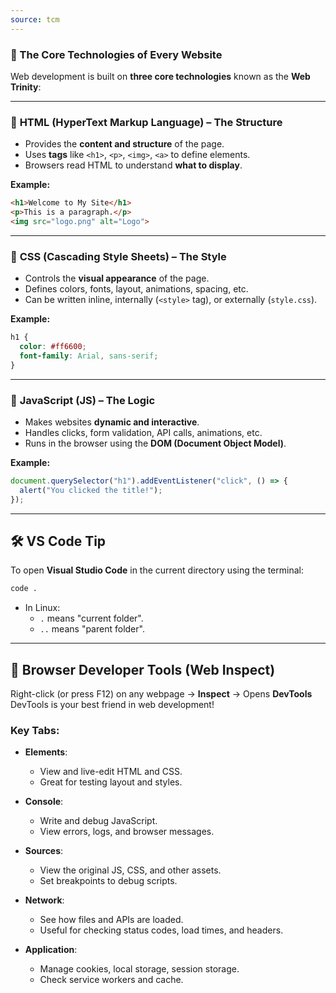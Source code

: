 ```yaml
---
source: tcm
---
```

### 🔺 The Core Technologies of Every Website

Web development is built on **three core technologies** known as the **Web Trinity**:

---

### 📄 **HTML (HyperText Markup Language)** – The Structure

- Provides the **content and structure** of the page.
- Uses **tags** like `<h1>`, `<p>`, `<img>`, `<a>` to define elements.
- Browsers read HTML to understand **what to display**.

**Example:**

```html
<h1>Welcome to My Site</h1>
<p>This is a paragraph.</p>
<img src="logo.png" alt="Logo">
```

---

### 🎨 **CSS (Cascading Style Sheets)** – The Style

- Controls the **visual appearance** of the page.
- Defines colors, fonts, layout, animations, spacing, etc.
- Can be written inline, internally (`<style>` tag), or externally (`style.css`).

**Example:**

```css
h1 {
  color: #ff6600;
  font-family: Arial, sans-serif;
}
```

---

### 🧠 **JavaScript (JS)** – The Logic

- Makes websites **dynamic and interactive**.
- Handles clicks, form validation, API calls, animations, etc.
- Runs in the browser using the **DOM (Document Object Model)**.

**Example:**

```javascript
document.querySelector("h1").addEventListener("click", () => {
  alert("You clicked the title!");
});
```

---

## 🛠️ VS Code Tip

To open **Visual Studio Code** in the current directory using the terminal:

```bash
code .
```

- In Linux:
	- `.` means "current folder".
	- `..` means "parent folder".

---

## 🧪 Browser Developer Tools (Web Inspect)

Right-click  (or press F12) on any webpage → **Inspect** → Opens **DevTools**  
DevTools is your best friend in web development!

### Key Tabs:

- **Elements**:
    
    - View and live-edit HTML and CSS.
    - Great for testing layout and styles.
- **Console**:
    
    - Write and debug JavaScript.
    - View errors, logs, and browser messages.
- **Sources**:
    
    - View the original JS, CSS, and other assets.
    - Set breakpoints to debug scripts.
- **Network**:
    
    - See how files and APIs are loaded.
    - Useful for checking status codes, load times, and headers.
- **Application**:
    
    - Manage cookies, local storage, session storage.
    - Check service workers and cache.